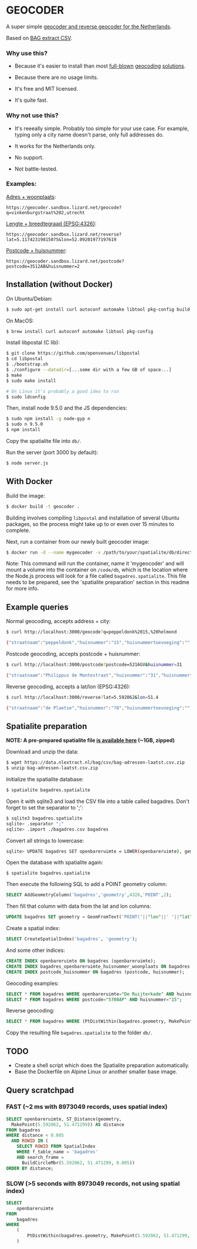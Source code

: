 GEOCODER
========

A super simple [geocoder and reverse geocoder for the Netherlands](https://geocoder.sandbox.lizard.net/).

Based on [BAG extract CSV](https://data.nlextract.nl/bag/csv/).

### Why use this? 

- Because it's easier to install than most [full-blown](https://wiki.openstreetmap.org/wiki/Nominatim) [geocoding](https://github.com/pelias/) [solutions](https://github.com/komoot/photon).

- Because there are no usage limits.

- It's free and MIT licensed.

- It's quite fast.


### Why not use this?

- It's reeeally simple. Probably too simple for your use case. For example, typing only a city name doesn't parse, only full addresses do.

- It works for the Netherlands only.

- No support.

- Not battle-tested.


### Examples:


[Adres + woonplaats](https://geocoder.sandbox.lizard.net/geocode?q=vinkenburgstraat%202,utrecht):

`https://geocoder.sandbox.lizard.net/geocode?q=vinkenburgstraat%202,utrecht`

[Lengte + breedtegraad (EPSG:4326)](https://geocoder.sandbox.lizard.net/reverse?lat=5.11742319815075&lon=52.09201977197619):

`https://geocoder.sandbox.lizard.net/reverse?lat=5.11742319815075&lon=52.09201977197619`

[Postcode + huisnummer](https://geocoder.sandbox.lizard.net/postcode?postcode=3512AB&huisnummer=2):

`https://geocoder.sandbox.lizard.net/postcode?postcode=3512AB&huisnummer=2`



Installation (without Docker)
-----------------------------

On Ubuntu/Debian:
```bash
$ sudo apt-get install curl autoconf automake libtool pkg-config build-essential nodejs npm git libspatialite-dev sqlite3 nodejs-legacy
```

On MacOS:
```bash
$ brew install curl autoconf automake libtool pkg-config
```

Install libpostal (C lib):
```bash
$ git clone https://github.com/openvenues/libpostal
$ cd libpostal
$ ./bootstrap.sh
$ ./configure --datadir=[...some dir with a few GB of space...]
$ make
$ sudo make install

# On Linux it's probably a good idea to run
$ sudo ldconfig
```

Then, install node 9.5.0 and the JS dependencies:
```bash
$ sudo npm install -g node-gyp n
$ sudo n 9.5.0
$ npm install
```

Copy the spatialite file into `db/`.

Run the server (port 3000 by default):
```bash
$ node server.js
```


With Docker
-----------

Build the image:

```bash
$ docker build -t geocoder .
```

Building involves compiling `libpostal` and installation of several Ubuntu packages, so the process might take up to or even over 15 minutes to complete.

Next, run a container from our newly built geocoder image:

```bash
$ docker run -d --name mygeocoder -v /path/to/your/spatialite/db/directory/:/code/db -p 3000:3000 geocoder
```

Note: This command will run the container, name it 'mygeocoder' and will mount a volume into the container on `/code/db`, which is the location where the Node.js process will look for a file called `bagadres.spatialite`. This file needs to be prepared, see the 'spatialite preparation' section in this readme for more info.




Example queries
---------------

Normal geocoding, accepts address + city:
```bash
$ curl http://localhost:3000/geocode?q=peppeldonk%2015,%20helmond

{"straatnaam":"peppeldonk","huisnummer":"15","huisnummertoevoeging":"","postcode":"5708AP","woonplaats":"helmond","gemeente":"Helmond","provincie":"Noord-Brabant","lon":"5.62753660400647","lat":"51.4833656206657","object_type":"VBO","object_id":"0794010000123493","geometry":{"type":"Point","coordinates":[5.62753660400647,51.4833656206657]}}
```

Postcode geocoding, accepts postcode + huisnummer:
```bash
$ curl http://localhost:3000/postcode?postcode=5216GV&huisnummer=31

{"straatnaam":"Philippus de Montestraat","huisnummer":"31","huisnummertoevoeging":"","postcode":"5216GV","woonplaats":"'s-Hertogenbosch","gemeente":"'s-Hertogenbosch","provincie":"Noord-Brabant","lon":"5.31464820939035","lat":"51.682194039915","object_type":"VBO","object_id":"0796010000386976","geometry":{"type":"Point","coordinates":[5.31464820939035,51.68219403991499]}}
```

Reverse geocoding, accepts a lat/lon (EPSG:4326):
```bash
$ curl http://localhost:3000/reverse?lat=5.592062&lon=51.4

{"straatnaam":"de Plaetse","huisnummer":"70","huisnummertoevoeging":"","postcode":"5591TX","woonplaats":"Heeze","gemeente":"Heeze-Leende","provincie":"Noord-Brabant","lon":"5.59048640064042","lat":"51.3982902573836","object_type":"VBO","object_id":"1658010000000594"}
```



Spatialite preparation
----------------------

**NOTE: A pre-prepared spatialite file [is available here](https://drive.google.com/file/d/1XNcAhJL265zYraob6ommVBhQNp0xx-pm/view?usp=sharing) (~1GB, zipped)**

Download and unzip the data:

```bash
$ wget https://data.nlextract.nl/bag/csv/bag-adressen-laatst.csv.zip
$ unzip bag-adressen-laatst.csv.zip
```


Initialize the spatialite database:

```bash
$ spatialite bagadres.spatialite
```


Open it with sqlite3 and load the CSV file into a table called bagadres.
Don't forget to set the separator to ';':

```bash
$ sqlite3 bagadres.spatialite
sqlite> .separator ";"
sqlite> .import ./bagadres.csv bagadres
```

Convert all strings to lowercase:
```bash
sqlite> UPDATE bagadres SET openbareruimte = LOWER(openbareruimte), gemeente = LOWER(gemeente) huisnummertoevoeging = LOWER(huisnummertoevoeging) woonplaats = LOWER(woonplaats) provincie = LOWER(provincie);
```


Open the database with spatialite again:

```
$ spatialite bagadres.spatialite
```


Then execute the following SQL to add a POINT geometry column:

```sql
SELECT AddGeometryColumn('bagadres','geometry',4326,'POINT',2);
```


Then fill that column with data from the lat and lon columns:

```sql
UPDATE bagadres SET geometry = GeomFromText('POINT('||"lon"||' '||"lat"||')',4326);
```


Create a spatial index:

```sql
SELECT CreateSpatialIndex('bagadres', 'geometry');
```


And some other indices:

```sql
CREATE INDEX openbareruimte ON bagadres (openbareruimte);
CREATE INDEX bagadres_openbareruimte_huisnummer_woonplaats ON bagadres (openbareruimte, huisnummer, woonplaats);
CREATE INDEX postcode_huisnummer ON bagadres (postcode, huisnummer);
```

Geocoding examples:

```sql
SELECT * FROM bagadres WHERE openbareruimte="De Ruijterkade" AND huisnummer="10";
SELECT * FROM bagadres WHERE postcode="5708AP" AND huisnummer="15";
```


Reverse geocoding:

```sql
SELECT * FROM bagadres WHERE (PtDistWithin(bagadres.geometry, MakePoint(5.592062, 51.471299, 4326), 300));
```


Copy the resulting file `bagadres.spatialite` to the folder `db/`.



TODO
----

- Create a shell script which does the Spatialite preparation automatically.
- Base the Dockerfile on Alpine Linux or another smaller base image.


Query scratchpad
----------------


### FAST (~2 ms with 8973049 records, uses spatial index)

```sql
SELECT openbareruimte, ST_Distance(geometry,
  MakePoint(5.592062, 51.471299)) AS distance
FROM bagadres
WHERE distance < 0.005
  AND ROWID IN (
    SELECT ROWID FROM SpatialIndex
    WHERE f_table_name = 'bagadres' 
    AND search_frame = 
      BuildCircleMbr(5.592062, 51.471299, 0.005))
ORDER BY distance;
```



### SLOW (>5 seconds with 8973049 records, not using spatial index)

```sql
SELECT 
    openbareruimte
FROM 
    bagadres 
WHERE 
    (
        PtDistWithin(bagadres.geometry, MakePoint(5.592062, 51.471299, 4326), 0.05)
    )
```
